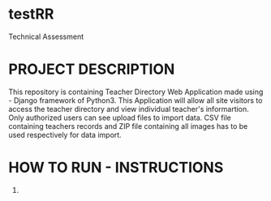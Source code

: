 # testRR
Technical Assessment

PROJECT DESCRIPTION
===================

This repository is containing Teacher Directory Web Application made using - Django framework of Python3. This Application will allow all site visitors to access the teacher directory and view individual teacher's informartion. Only authorized users can see upload files to import data. CSV file containing teachers records and ZIP file containing all images has to be used respectively for data import.

HOW TO RUN - INSTRUCTIONS
=========================

1.
